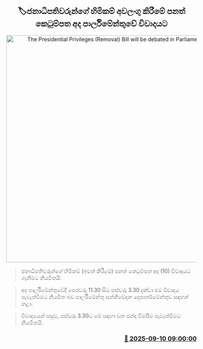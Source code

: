 <p align='center'><b><h2 align='center' title='The Presidential Privileges (Removal) Bill will be debated in Parliament today'>🏷ජනාධිපතිවරුන්ගේ හිමිකම් අවලංගු කිරීමේ පනත් කෙටුම්පත අද පාර්ලිමේන්තුවේ විවාදයට</h2></b></p>
<p align='center'><img src='https://helakuru.sgp1.cdn.digitaloceanspaces.com/esana/images/lib/mahinda-rw-g.jpg' width='600' alt='The Presidential Privileges (Removal) Bill will be debated in Parliament today'></p>

> ජනාධිපතිවරුන්ගේ හිමිකම් (ඉවත් කිරීමේ) පනත් කෙටුම්පත අද (10) විවාදයට ගැනීමට නියමිතයි.

> අද පාර්ලිමේන්තුවේදී පෙරවරු 11.30 සිට පස්වරු 3.30 දක්වා එම විවාදය පැවැත්වීමට නියමිත බව පාර්ලිමේන්තු සන්නිවේදන දෙපාර්තමේන්තුව සඳහන් කළා.

> විවාදයෙන් පසුව, පස්වරු 3.30ට මේ සඳහා වන ඡන්ද විමසීම පැවැත්වීමට නියමිතයි.



<h3 align='right'><a href='https://www.helakuru.lk/esana/p/113474/'>📅 2025-09-10 09:00:00</a></h3>
